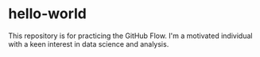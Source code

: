 # hello-world
This repository is for practicing the GitHub Flow.
I'm a motivated individual with a keen interest in data science and analysis. 
